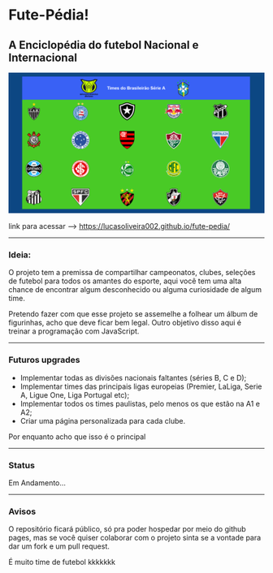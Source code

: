 # Fute-Pédia!

## A Enciclopédia do futebol Nacional e Internacional

<p>
<img src="images/exemplos/exemplo1.png">
</p>

link para acessar --> https://lucasoliveira002.github.io/fute-pedia/

---
### Ideia:

O projeto tem a premissa de compartilhar campeonatos, clubes, seleções de futebol para todos os amantes do esporte, aqui você tem uma alta chance de encontrar algum desconhecido ou alguma curiosidade de algum time.

Pretendo fazer com que esse projeto se assemelhe a folhear um álbum de figurinhas, acho que deve ficar bem legal. Outro objetivo disso aqui é treinar a programação com JavaScript.

---

### Futuros upgrades
- Implementar todas as divisões nacionais faltantes (séries B, C e D);
- Implementar times das principais ligas europeias (Premier, LaLiga, Serie A, Ligue One, Liga Portugal etc);
- Implementar todos os times paulistas, pelo menos os que estão na A1 e A2;
- Criar uma página personalizada para cada clube.

Por enquanto acho que isso é o principal

--- 

### Status
Em Andamento...

---
### Avisos
O repositório ficará público, só pra poder hospedar por meio do github pages, mas se você quiser colaborar com o projeto sinta se a vontade para dar um fork e um pull request.

É muito time de futebol kkkkkkk